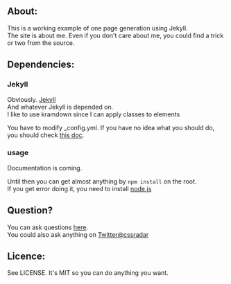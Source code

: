 ## About:

This is a working example of one page generation using Jekyll.  
The site is about me. Even if you don't care about me, you could find a trick
or two from the source.

## Dependencies:

### Jekyll

Obviously. [Jekyll](https://github.com/mojombo/jekyll)  
And whatever Jekyll is depended on.  
I like to use kramdown since I can apply classes to elements

You have to modify \_config.yml. If you have no idea what you should do, you should check [this doc](https://github.com/mojombo/jekyll/wiki/Configuration).

### usage

Documentation is coming.

Until then you can get almost anything by `npm install` on the root.  
If you get error doing it, you need to install [node.js](http://nodejs.org/)

## Question?

You can ask questions [here](https://github.com/studiomohawk/studiomohawk/issues/new).  
You could also ask anything on [Twitter@cssradar](http://twitter.com/cssradar)

## Licence:

See LICENSE. It's MIT so you can do anything you want.
